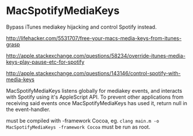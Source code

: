 # MacSpotifyMediaKeys
Bypass iTunes mediakey hijacking and control Spotify instead.

http://lifehacker.com/5531707/free-your-macs-media-keys-from-itunes-grasp

http://apple.stackexchange.com/questions/58234/override-itunes-media-keys-play-pause-etc-for-spotify

http://apple.stackexchange.com/questions/143146/control-spotify-with-media-keys



MacSpotifyMediaKeys listens globally for mediakey events, and interacts with Spotify using it's AppleScript API.
To prevent other applications from receiving said events once MacSpotifyMediaKeys has used it, return null in the event-handler.

must be compiled with -framework Cocoa, eg. ```clang main.m -o MacSpotifyMediaKeys -framework Cocoa```
must be run as root.
